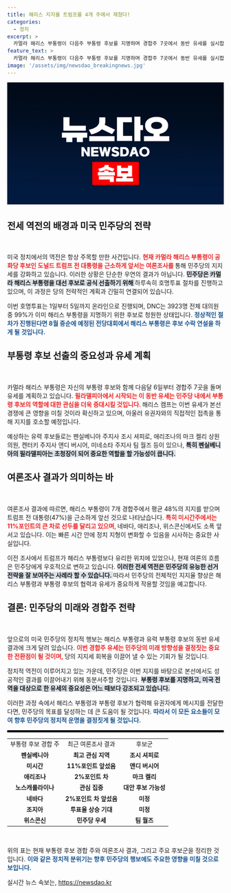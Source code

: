 ```yaml
---
title: 해리스 지지율 트럼프를 4개 주에서 제쳤다!
categories:
  - 정치
excerpt: >
  카멀라 해리스 부통령이 다음주 부통령 후보를 지명하며 경합주 7곳에서 동반 유세를 실시합니다. 최근 여론조사에서 트럼프를 근소하게 앞서는 해리스의 상승세가 주목받고 있습니다. 이번 유세의 핵심 후보군은 누구일지, 긴장감이 감도는 대선 레이스의 향방이 기대됩니다!
feature_text: >
  카멀라 해리스 부통령이 다음주 부통령 후보를 지명하며 경합주 7곳에서 동반 유세를 실시합니다. 최근 여론조사에서 트럼프를 근소하게 앞서는 해리스의 상승세가 주목받고 있습니다. 이번 유세의 핵심 후보군은 누구일지, 긴장감이 감도는 대선 레이스의 향방이 기대됩니다!
image: '/assets/img/newsdao_breakingnews.jpg'
---
```


<p><img src="/assets/img/newsdao_breakingnews.jpg" alt="ontimetimes 속보" /></p>

<h2 data-ke-size="size26">전세 역전의 배경과 미국 민주당의 전략</h2>

<p data-ke-size="size16">&nbsp;</p>

<p>미국 정치에서의 역전은 항상 주목할 만한 사건입니다. <b><span style="color: #ee2323;">현재 카멀라 해리스 부통령이 공화당 후보인 도널드 트럼프 전 대통령을 근소하게 앞서는 여론조사를 </span></b>통해 민주당의 지지세를 강화하고 있습니다. 이러한 상황은 단순한 우연의 결과가 아닙니다. <b><span style="background-color: #21538527;">민주당은 카멀라 해리스 부통령을 대선 후보로 공식 선출하기 위해 </span></b>하루속히 호명투표 절차를 진행하고 있으며, 이 과정은 당의 전략적인 계획과 긴밀히 연결되어 있습니다. </p>

<p>이번 호명투표는 1일부터 5일까지 온라인으로 진행되며, DNC는 3923명 전체 대의원 중 99%가 이미 해리스 부통령을 지명하기 위한 후보로 청원한 상태입니다. <b><span style="color: #1a5490;">정상적인 절차가 진행된다면 8월 중순에 예정된 전당대회에서 해리스 부통령은 후보 수락 연설을 하게 될 것입니다. </span></b></p>

<h2 data-ke-size="size26">부통령 후보 선출의 중요성과 유세 계획</h2>

<p data-ke-size="size16">&nbsp;</p>

<p>카멀라 해리스 부통령은 자신의 부통령 후보와 함께 다음달 6일부터 경합주 7곳을 돌며 유세를 계획하고 있습니다. <b><span style="color: #ee2323;">필라델피아에서 시작되는 이 동반 유세는 민주당 내에서 부통령 후보의 역할에 대한 관심을 더욱 증대시킬 것입니다. </span></b> 해리스 캠프는 이번 유세가 본선 경쟁에 큰 영향을 미칠 것이라 확신하고 있으며, 아울러 유권자와의 직접적인 접촉을 통해 지지를 호소할 예정입니다. </p>

<p>예상하는 유력 후보들로는 펜실베니아 주지사 조시 셔피로, 애리조나의 마크 켈리 상원의원, 켄터키 주지사 앤디 버시어, 미네소타 주지사 팀 월즈 등이 있으나, <b><span style="background-color: #21538527;">특히 펜실베니아의 필라델피아는 초청장이 되어 중요한 역할을 할 가능성이 큽니다. </span></b> </p>

<h2 data-ke-size="size26">여론조사 결과가 의미하는 바</h2>

<p data-ke-size="size16">&nbsp;</p>

<p>여론조사 결과에 따르면, 해리스 부통령이 7개 경합주에서 평균 48%의 지지를 받으며 트럼프 전 대통령(47%)을 근소하게 앞선 것으로 나타났습니다. <b><span style="color: #ee2323;">특히 미시간주에서는 11%포인트의 큰 차로 선두를 달리고 있으며, </span></b>네바다, 애리조나, 위스콘신에서도 소폭 앞서고 있습니다.  이는 빠른 시간 안에 정치 지형이 변화할 수 있음을 시사하는 중요한 사실입니다. </p>

<p>이전 조사에서 트럼프가 해리스 부통령보다 유리한 위치에 있었으나, 현재 여론의 흐름은 민주당에게 우호적으로 변하고 있습니다. <b><span style="background-color: #21538527;">이러한 전세 역전은 민주당의 유능한 선거 전략을 잘 보여주는 사례라 할 수 있습니다. </span></b>  따라서 민주당의 전체적인 지지율 향상은 해리스 부통령과 부통령 후보의 협력과 유세가 중요하게 작용할 것임을 예고합니다.</p>

<h2 data-ke-size="size26">결론: 민주당의 미래와 경합주 전략</h2>

<p data-ke-size="size16">&nbsp;</p>

<p>앞으로의 미국 민주당의 정치적 행보는 해리스 부통령과 유력 부통령 후보의 동반 유세 결과에 크게 달려 있습니다. <b><span style="color: #ee2323;">이번 경합주 유세는 민주당의 미래 방향성을 결정짓는 중요한 전환점이 될 것이며, </span></b>당의 지지세 회복을 이끌어 낼 수 있는 기회가 될 것입니다. </p>

<p>정치적 역전이 이루어지고 있는 가운데, 민주당은 이번 지지를 바탕으로 본선에서도 성공적인 결과를 이끌어내기 위해 동분서주할 것입니다. <b><span style="background-color: #21538527;">부통령 후보를 지명하고, 미국 전역을 대상으로 한 유세의 중요성은 어느 때보다 강조되고 있습니다. </span></b> </p>

<p>이러한 과정 속에서 해리스 부통령과 부통령 후보가 협력해 유권자에게 메시지를 전달한다면, 민주당의 목표를 달성하는 데 큰 도움이 될 것입니다. <b><span style="color: #1a5490;">따라서 이 모든 요소들이 모여 향후 민주당의 정치적 운명을 결정짓게 될 것입니다. </span></b> </p>

<hr style="border: 2px solid #000;"/>

<table style="border-collapse: collapse; width: 100%;">
  <tr>
    <td style="text-align: center; height: 17px;">부통령 후보 경합 주</td>
    <td style="text-align: center; height: 17px;">최근 여론조사 결과</td>
    <td style="text-align: center; height: 17px;">후보군</td>
  </tr>
  <tr>
    <td style="text-align: center; height: 17px;"><b>펜실베니아</b></td>
    <td style="text-align: center; height: 17px;"><b>최고 관심 지역</b></td>
    <td style="text-align: center; height: 17px;"><b>조시 셔피로</b></td>
  </tr>
  <tr>
    <td style="text-align: center; height: 17px;"><b>미시간</b></td>
    <td style="text-align: center; height: 17px;"><b>11%포인트 앞섰음</b></td>
    <td style="text-align: center; height: 17px;"><b>앤디 버시어</b></td>
  </tr>
  <tr>
    <td style="text-align: center; height: 17px;"><b>애리조나</b></td>
    <td style="text-align: center; height: 17px;"><b>2%포인트 차</b></td>
    <td style="text-align: center; height: 17px;"><b>마크 켈리</b></td>
  </tr>
  <tr>
    <td style="text-align: center; height: 17px;"><b>노스캐롤라이나</b></td>
    <td style="text-align: center; height: 17px;"><b>관심 집중</b></td>
    <td style="text-align: center; height: 17px;"><b>대안 후보 가능성</b></td>
  </tr>
  <tr>
    <td style="text-align: center; height: 17px;"><b>네바다</b></td>
    <td style="text-align: center; height: 17px;"><b>2%포인트 차 앞섰음</b></td>
    <td style="text-align: center; height: 17px;"><b>미정</b></td>
  </tr>
  <tr>
    <td style="text-align: center; height: 17px;"><b>조지아</b></td>
    <td style="text-align: center; height: 17px;"><b>투표율 상승 기대</b></td>
    <td style="text-align: center; height: 17px;"><b>미정</b></td>
  </tr>
  <tr>
    <td style="text-align: center; height: 17px;"><b>위스콘신</b></td>
    <td style="text-align: center; height: 17px;"><b>민주당 우세</b></td>
    <td style="text-align: center; height: 17px;"><b>팀 월즈</b></td>
  </tr>
</table>

<p data-ke-size="size16">&nbsp;</p>

<p>위의 표는 현재 부통령 후보 경합 주와 여론조사 결과, 그리고 주요 후보군을 정리한 것입니다. <b><span style="color: #1a5490;">이와 같은 정치적 분위기는 향후 민주당의 행보에도 주요한 영향을 미칠 것으로 보입니다. </span></b></p>
실시간 뉴스 속보는, <a href="https://newsdao.kr" rel="dofollow">https://newsdao.kr</a>



